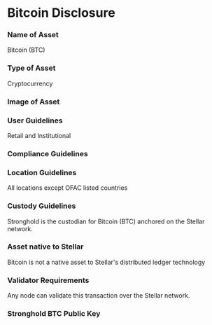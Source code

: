 # Bitcoin Disclosure


### Name of Asset

Bitcoin (BTC)

### Type of Asset

Cryptocurrency

### Image of Asset

### User Guidelines

Retail and Institutional

### Compliance Guidelines

### Location Guidelines

All locations except OFAC listed countries

### Custody Guidelines

Stronghold is the custodian for Bitcoin (BTC) anchored on the Stellar network.

### Asset native to Stellar

Bitcoin is not a native asset to Stellar's distributed ledger technology

### Validator Requirements

Any node can validate this transaction over the Stellar network.

### Stronghold BTC Public Key


